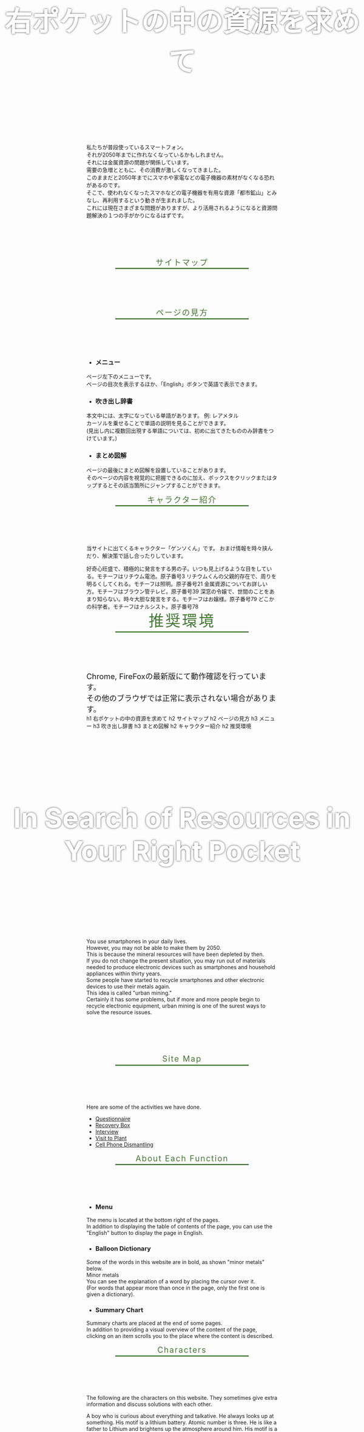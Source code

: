 [//SCML_TITLE]: # (Home)
[//SCML_ROOT_PATH]: # (./)

<div id="lang_jp">
<div class="main_image">
  <h1 id="右ポケットの中の資源を求めて" style="padding: 0;">右ポケットの中の資源を求めて</h1>
</div>
<div class="main_image_spacer">
</div>
<div id="main">
  <div class="prologue">
私たちが普段使っているスマートフォン。<br>
それが2050年までに作れなくなっているかもしれません。<br>
それには金属資源の問題が関係しています。<br>
需要の急増とともに、その消費が激しくなってきました。<br>
このままだと2050年までにスマホや家電などの電子機器の素材がなくなる恐れがあるのです。<br>
そこで、使われなくなったスマホなどの電子機器を有用な資源「都市鉱山」とみなし、再利用するという動きが生まれました。<br>
これには現在さまざまな問題がありますが、より活用されるようになると資源問題解決の１つの手がかりになるはずです。
  </div>

## サイトマップ

<PageDescriptionLink title="資源の現状" path="./present-situation/" content="
  様々な科学技術分野で世界を牽引している日本。<br>
  これは大量のレアメタルなどの金属資源によって支えられています。<br>
  しかし、それらを手に入れることは決して容易なことではありません。
"></PageDescriptionLink>
<PageDescriptionLink title="都市鉱山の意義" path="./urban-mining/" content="
  資源問題解決の1つの手がかりとなる都市鉱山。<br>
  それは一体どのようなものなのでしょうか。
"></PageDescriptionLink>
<PageDescriptionLink title="課題" path="./problem/" content="
  都市鉱山にはメリットがたくさんある一方で、多くの課題を抱えています。
"></PageDescriptionLink>
<PageDescriptionLink title="現在の取り組み" path="./measure/" content="
  現在都市鉱山をもっと広めよう、活用しようとする人々が様々な取り組みを行っています。<br>
  世界は資源問題解決に向けて歩み出しているのです。
"></PageDescriptionLink>
<PageDescriptionLink title="アクティビティ" path="./activity/" content="
  私たちの行った活動について紹介します。
"></PageDescriptionLink>
<PageDescriptionLink title="解決策" path="./solution/" content="
  都市鉱山について様々な取り組みが行われていますが、まだまだたくさん問題が残っているのは事実です。<br>
  都市鉱山をもっと広めよう、活用しようという意識を全員が共有できることを願って、私たちの考える解決策をこのページに書いてみました。
"></PageDescriptionLink>
<PageDescriptionLink title="最後に" path="./finally/" content="
  私たちの思いが届きますように…！
"></PageDescriptionLink>
<PageDescriptionLink title="その他" path="./others/" content="
  私たちの活動記録やこのサイトの参考文献を紹介しています。
"></PageDescriptionLink>

## ページの見方

- ### メニュー

ページ左下のメニューです。<br>
ページの目次を表示するほか、「English」ボタンで英語で表示できます。

- ### 吹き出し辞書

本文中には、太字になっている単語があります。 例: <Word>レアメタル</Word><br>
カーソルを乗せることで単語の説明を見ることができます。<br>
(見出し内に複数回出現する単語については、初めに出てきたもののみ辞書をつけています。)

- ### まとめ図解

ページの最後にまとめ図解を設置していることがあります。<br>
そのページの内容を視覚的に把握できるのに加え、ボックスをクリックまたはタップするとその該当箇所にジャンプすることができます。

## キャラクター紹介

当サイトに出てくるキャラクター「ゲンソくん」です。
おまけ情報を時々挟んだり、解決策で話し合ったりしています。

<AtomCharacter atom="Li" imagePath="./img/atom_chara/Li.png">
  好奇心旺盛で、積極的に発言をする男の子。いつも見上げるような目をしている。モチーフはリチウム電池。原子番号3
</AtomCharacter>
<AtomCharacter atom="Sc" imagePath="./img/atom_chara/Sc.png">
  リチウムくんの父親的存在で、周りを明るくしてくれる。モチーフは照明。原子番号21
</AtomCharacter>
<AtomCharacter atom="Y" imagePath="./img/atom_chara/Y.png">
  金属資源についてお詳しい方。モチーフはブラウン管テレビ。原子番号39
</AtomCharacter>
<AtomCharacter atom="Au" imagePath="./img/atom_chara/Au.png">
  深窓の令嬢で、世間のことをあまり知らない。時々大胆な発言をする。モチーフはお嬢様。原子番号79
</AtomCharacter>
<AtomCharacter atom="Pt" imagePath="./img/atom_chara/Pt.png">
  どこかの科学者。モチーフはナルシスト。原子番号78
</AtomCharacter>
<h2 id="推奨環境" class="site_map">推奨環境</h2>
<div class="main_text">
  Chrome, FireFoxの最新版にて動作確認を行っています。<br>
  その他のブラウザでは正常に表示されない場合があります。
</div>
<!--  <h2 class="site_map">サイトマップ</h2>-->
<!--  <ul class="site_map_list">-->
<!--    <li>ホーム</li>-->
<!--    <li>資源の現状</li>-->
<!--    <li>都市鉱山の意義</li>-->
<!--    <li>課題</li>-->
<!--    <li>現在の取り組み</li>-->
<!--    <li>アクティビティ</li>-->
<!--    <li>解決策</li>-->
<!--    <li>最後に</li>-->
<!--    <li>その他</li>-->
<!--  </ul>-->
</div>
<ScrollTop></ScrollTop>
<FloatingMenu>
  h1 右ポケットの中の資源を求めて
  h2 サイトマップ
  h2 ページの見方
  h3 メニュー
  h3 吹き出し辞書
  h3 まとめ図解
  h2 キャラクター紹介
  h2 推奨環境
</FloatingMenu>
</div>
<div id="lang_en">
<div class="main_image">

<h1 id="in-search-of-resources-in-your-right-pocket" style="padding: 0;">In Search of Resources in Your Right Pocket</h1>

</div>
<div class="main_image_spacer">
</div>
<div id="main">
  <div class="prologue">
You use smartphones in your daily lives.<br>
However, you may not be able to make them by 2050.<br>
This is because the mineral resources will have been depleted by then.<br>
If you do not change the present situation, you may run out of materials needed to produce electronic devices such as smartphones and household appliances within thirty years.<br>
Some people have started to recycle smartphones and other electronic devices to use their metals again.<br>
This idea is called "urban mining."<br>
Certainly it has some problems, but if more and more people begin to recycle electronic equipment, urban mining is one of the surest ways to solve the resource issues.
  </div>

## Site Map

<PageDescriptionLink title="Present Situation" path="./present-situation/" content="
Japan is a world leader in various fields of science and technology.<br>
This is due to a large amount of minor metal and other metal resources.<br>
However, it is not an easy task to obtain them.
"></PageDescriptionLink>
<PageDescriptionLink title="Significance of Urban Mining" path="./urban-mining/" content="
Urban mining is a key to resource problems.<br>
What is it like?
"></PageDescriptionLink>
<PageDescriptionLink title="Problem" path="./problem/" content="
Urban mining makes a lot of profit, but there are still many obstacles.
"></PageDescriptionLink>
<PageDescriptionLink title="Measure" path="./measure/" content="
There are many efforts being made to solve the problem of resources.<br>
Many people are trying to create a better world.
"></PageDescriptionLink>
<PageDescriptionLink title="Activity" path="./activity/">
Here are some of the activities we have done.<br>
<ul>
<li><a href="./activity/questionnaire.html">Questionnaire</a></li>
<li><a href="./activity/recycle-box.html">Recovery Box</a></li>
<li><a href="./activity/interview.html">Interview</a></li>
<li><a href="./activity/petec.html">Visit to Plant</a></li>
<li><a href="./activity/disassembly.html">Cell Phone Dismantling</a></li>
</ul>
</PageDescriptionLink>
<PageDescriptionLink title="Solution" path="./solution/" content="
It is true that there still remain some problems to be solved although many people are working hard to improve the present situation.<br>
We would like everyone to know how important and useful urban mining is. Here is our solution.
"></PageDescriptionLink>
<PageDescriptionLink title="Finally" path="./finally/" content="
We hope that our thoughts will be understood by everyone... !
"></PageDescriptionLink>
<PageDescriptionLink title="Others" path="./others/" content="
We publish our activity reports and references of this site.
"></PageDescriptionLink>

## About Each Function

- ### Menu

The menu is located at the bottom right of the pages.<br>
In addition to displaying the table of contents of the page, you can use the "English" button to display the page in English.

- ### Balloon Dictionary

Some of the words in this website are in bold, as shown "minor metals" below.<br>
<Word>Minor metals</Word><br>
You can see the explanation of a word by placing the cursor over it.<br>
(For words that appear more than once in the page, only the first one is given a dictionary).

- ### Summary Chart

Summary charts are placed at the end of some pages.<br>
In addition to providing a visual overview of the content of the page, clicking on an item scrolls you to the place where the content is described.

## Characters

The following are the characters on this website.
They sometimes give extra information and discuss solutions with each other.

<AtomCharacter atom="Li" imagePath="./img/atom_chara/Li.png">
  A boy who is curious about everything and talkative. He always looks up at something. His motif is a lithium battery. Atomic number is three.
</AtomCharacter>
<AtomCharacter atom="Sc" imagePath="./img/atom_chara/Sc.png">
  He is like a father to Lithium and brightens up the atmosphere around him. His motif is a light. Atomic number is twenty-one.
</AtomCharacter>
<AtomCharacter atom="Y" imagePath="./img/atom_chara/Y.png">
  A man who knows a lot about metal resources. His motif is a cathode-ray tube television. Atomic number is thirty-nine.
</AtomCharacter>
<AtomCharacter atom="Au" imagePath="./img/atom_chara/Au.png">
  She is a princess and does not know well about the world. She sometimes shows you bold ideas. Her motif is a young lady. Atomic number is seventy-nine.
</AtomCharacter>
<AtomCharacter atom="Pt" imagePath="./img/atom_chara/Pt.png">
  A scientist. His motif is a narcissist. Atomic number is seventy-eight.
</AtomCharacter>
<h2 id="recommended-environment" class="site_map">Recommended Environment</h2>
<div class="main_text">
  This website has been checked with the latest versions of Chrome and FireFox.<br>
  You may have problems if you view it with other browsers.
</div>
<FloatingMenu>
  h1 In search of resources in your right pocket
  h2 Site Map
  h2 About Each Function
  h3 Menu
  h3 Balloon Dictionary
  h3 Summary Chart
  h2 Characters
  h2 Recommended Environment
</FloatingMenu>
</div>
</div>

<style>
  .main_image {
    text-align: center;
    height: 500px;
    width: 100%;
    background-size: cover;
    background-position: center;
    background-image: url(img/pic_03_m.jpg);
    display: grid;
    place-items: center;
    opacity: 0.7;
    position: absolute;
    left:0;
  }
  .main_image > h1 {
    font-size: 72px;
    font-weight: 700;
    color: #fff;
    text-shadow: 0 0 5px black;
  }
  .main_image_spacer{
    height: 550px;
  }
  .main_text {
    width: 100%;
    box-sizing: border-box;
    font-size: 20px;
  }
  h2 {
    display: block;
    border-bottom: 3px solid #457834;
    color: #457834;
    font-weight: 400;
    letter-spacing: 0.1em;
    line-height: 1.4em;
    text-align: center;
    margin: 0 auto 100px;
    width: 70%;
  }
  h2:before {
    display: none;
  }
  @media (orientation: landscape) {
    h2 {
      font-size: 64px;
    }
  }
  @media (orientation: portrait) {
    .site_map {
      font-size: 40px;
    }
  }
  .prologue {
    margin-bottom: 100px;
  }
</style>
